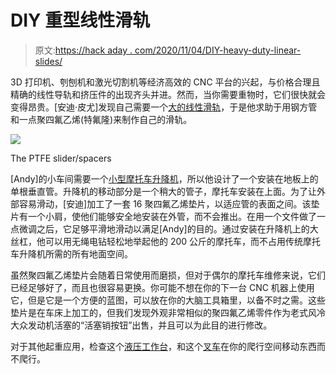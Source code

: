 # DIY 重型线性滑轨

> 原文:[https://hack aday . com/2020/11/04/DIY-heavy-duty-linear-slides/](https://hackaday.com/2020/11/04/diy-heavy-duty-linear-slides/)

3D 打印机、刳刨机和激光切割机等经济高效的 CNC 平台的兴起，与价格合理且精确的线性导轨和挤压件的出现齐头并进。然而，当你需要重物时，它们很快就会变得昂贵。[安迪·皮尤]发现自己需要一个[大的线性滑轨](https://hackaday.io/project/175425-heavy-duty-linear-slide)，于是他求助于用钢方管和一点聚四氟乙烯(特氟隆)来制作自己的滑轨。

![](../Images/f7fa4d70553322117df6392b832d1a13.png)

The PTFE slider/spacers

[Andy]的小车间需要一个[小型摩托车升降机](https://www.youtube.com/watch?v=Xn4P_l7CjGI)，所以他设计了一个安装在地板上的单根垂直管。升降机的移动部分是一个稍大的管子，摩托车安装在上面。为了让外部容易滑动，[安迪]加工了一套 16 聚四氟乙烯垫片，以适应管的表面之间。该垫片有一个小肩，使他们能够安全地安装在外管，而不会推出。在用一个文件做了一点微调之后，它足够平滑地滑动以满足[Andy]的目的。通过安装在升降机上的大丝杠，他可以用无绳电钻轻松地举起他的 200 公斤的摩托车，而不占用传统摩托车升降机所需的所有地面空间。

虽然聚四氟乙烯垫片会随着日常使用而磨损，但对于偶尔的摩托车维修来说，它们已经足够好了，而且也很容易更换。你可能不想在你的下一台 CNC 机器上使用它，但是它是一个方便的蓝图，可以放在你的大脑工具箱里，以备不时之需。这些垫片是在车床上加工的，但我们发现外观非常相似的聚四氟乙烯零件作为老式风冷大众发动机活塞的“活塞销按钮”出售，并且可以为此目的进行修改。

对于其他起重应用，检查这个[液压工作台](https://hackaday.com/2020/08/16/hydraulic-lifting-workbench-to-save-your-back/)，和这个[叉车](https://hackaday.com/2019/05/30/tiny-forklift-makes-unusable-space-usable/)在你的爬行空间移动东西而不爬行。